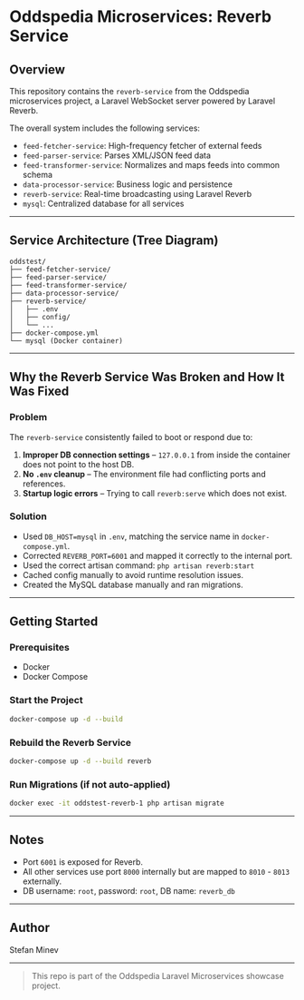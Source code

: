 # Oddspedia Microservices: Reverb Service

## Overview
This repository contains the `reverb-service` from the Oddspedia microservices project, a Laravel WebSocket server powered by Laravel Reverb.

The overall system includes the following services:
- `feed-fetcher-service`: High-frequency fetcher of external feeds
- `feed-parser-service`: Parses XML/JSON feed data
- `feed-transformer-service`: Normalizes and maps feeds into common schema
- `data-processor-service`: Business logic and persistence
- `reverb-service`: Real-time broadcasting using Laravel Reverb
- `mysql`: Centralized database for all services

---

## Service Architecture (Tree Diagram)
```
oddstest/
├── feed-fetcher-service/
├── feed-parser-service/
├── feed-transformer-service/
├── data-processor-service/
├── reverb-service/
│   ├── .env
│   ├── config/
│   └── ...
├── docker-compose.yml
└── mysql (Docker container)
```

---

## Why the Reverb Service Was Broken and How It Was Fixed

### Problem
The `reverb-service` consistently failed to boot or respond due to:
1. **Improper DB connection settings** – `127.0.0.1` from inside the container does not point to the host DB.
2. **No `.env` cleanup** – The environment file had conflicting ports and references.
3. **Startup logic errors** – Trying to call `reverb:serve` which does not exist.

### Solution
- Used `DB_HOST=mysql` in `.env`, matching the service name in `docker-compose.yml`.
- Corrected `REVERB_PORT=6001` and mapped it correctly to the internal port.
- Used the correct artisan command: `php artisan reverb:start`
- Cached config manually to avoid runtime resolution issues.
- Created the MySQL database manually and ran migrations.

---

## Getting Started

### Prerequisites
- Docker
- Docker Compose

### Start the Project
```bash
docker-compose up -d --build
```

### Rebuild the Reverb Service
```bash
docker-compose up -d --build reverb
```

### Run Migrations (if not auto-applied)
```bash
docker exec -it oddstest-reverb-1 php artisan migrate
```

---

## Notes
- Port `6001` is exposed for Reverb.
- All other services use port `8000` internally but are mapped to `8010` - `8013` externally.
- DB username: `root`, password: `root`, DB name: `reverb_db`

---

## Author
Stefan Minev

---

> This repo is part of the Oddspedia Laravel Microservices showcase project.

